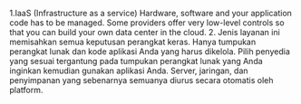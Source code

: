 1.IaaS (Infrastructure as a service)
Hardware, software and your application code has to be managed.  Some providers offer very low-level controls so that you can build your own data center in the cloud.
2.
Jenis layanan ini memisahkan semua keputusan perangkat keras. Hanya tumpukan perangkat lunak dan kode aplikasi Anda yang harus dikelola. Pilih penyedia yang sesuai tergantung pada tumpukan perangkat lunak yang Anda inginkan kemudian gunakan aplikasi Anda. Server, jaringan, dan penyimpanan yang sebenarnya semuanya diurus secara otomatis oleh platform.
